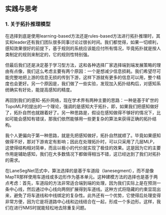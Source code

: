 ## 实践与思考

### 1. 关于拓扑推理模型

在选择到底是使用learning-based方法还是rules-based方法进行拓扑推理时，其实和leader还有我们团队很多同事讨论过很长时间。我们都觉得，如果一切顺利，感知效果很好的前提下，基于规则的系统应该能应付所有情况，毕竟拓扑就是按人类制定的规则来制定的，它的规则性特别强。

但最后我们还是决定基于学习型方法，这和各种选择厂家选择端到端发展策略的理由有点像，我们这么考虑主要有两个原因：一个是想减少信息损耗。我们希望尽可能完整地把上游的信息无损的传到下游，这样下游就有更多的信息可以用，整个精度也会更好。另一个原因是，我们做了一些实验，发现加入拓扑结构后，对感知系统确实有好处，能提高感知的精度。

再回到我们的感知-拓扑网络，现在学术界有两种主要的思路：一种是基于旷世的TopoMLP的提出的一个理论，强调的是感知大于拓扑，即，如果我们把感知做好了，拓扑自然也就跟着好了。另一种思路是，假设在感知做得不够好的情况下，比如可能会感知有错误，那我们依然能够用一些更复杂的算法来获得正确的拓扑结构。

我个人更偏向于第一种思路，就是先把感知做好，拓扑自然就顺了。毕竟如果感知做得不好，那对下游肯定有影响；因此在处理拓扑时，可以只采用了几层MLP，这使得结构相对简单，而且以极小的代价就实现了极佳的效果。这是因为它的主要作用是辅助感知，我们在大多数情况下都做得相当不错，这已经达到了我们对拓扑的需求。

在LaneSegNet范式中，算法选择的是基于车道段（lanesegment），而不是像MapTR那样使用车道线或多边形作为基本单元。这种建模方法的选择也是基于两点考虑：首先，车道段的方法非常适合端到端的处理，因为我们实际上是在预测一条中心线，然后通过中心线向两侧扩展得到车道线。这种方式将隐藏的约束显现出来，避免了将车道线和中线绑定的复杂性。此外还有一个优势，它使得后处理变得非常方便，因为它是将道路中心线和边线结合在一起，形成一个多边形。这样，我们在进行NMS时就能轻松地去除重复问题。